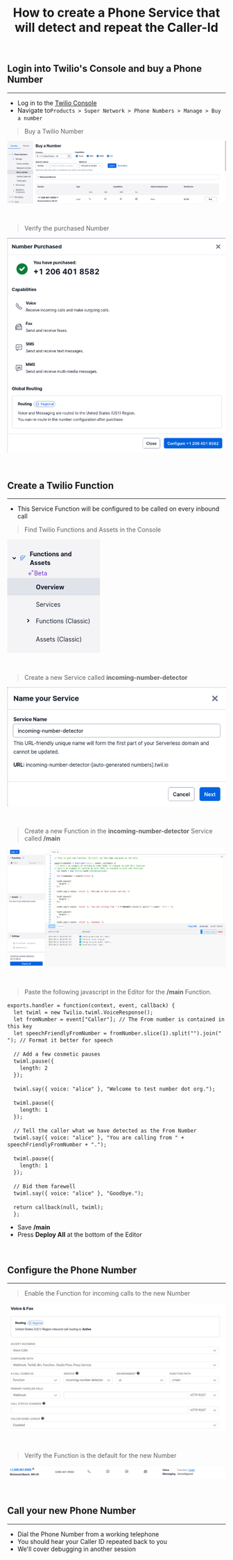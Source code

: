 
# **<center>How to create a Phone Service that will detect and repeat the Caller-Id</center>**

<br/>

## Login into Twilio's Console and buy a Phone Number

---

  * Log in to the [Twilio Console](https://console.twilio.com)
  * Navigate to`Products > Super Network > Phone Numbers > Manage > Buy a number`

  > Buy a Twilio Number

  [![Buy a Twilio Number](/assets/images/buy-a-twilio-number.png)](/assets/images/buy-a-twilio-number.png)

  <br/>

  > Verify the purchased Number

  [![Purchased Twilio Number](/assets/images/twilio-number-purchased.png)](/assets/images/twilio-number-purchased.png)

<br/>

## Create a Twilio Function  

---

  * This Service Function will be configured to be called on every inbound call

  > Find Twilio Functions and Assets in the Console

  [![Find Twilio Functions and Assets in the Console](/assets/images/find-functions-and-assets.png)](/assets/images/find-functions-and-assets.png)

  <br/>

  > Create a new Service called **incoming-number-detector**

  [![Create a New Service](/assets/images/create-a-new-service.png)](/assets/images/create-a-new-service.png)
  
  <br/>

  > Create a new Function in the **incoming-number-detector** Service called **/main**

  [![Create a New Function called /main](/assets/images/create-a-new-main-function.png)](/assets/images/create-a-new-main-function.png)

  <br/>

  > Paste the following javascript in the Editor for the **/main** Function.

  ```
  exports.handler = function(context, event, callback) {  
    let twiml = new Twilio.twiml.VoiceResponse();        
    let fromNumber = event["Caller"]; // The From number is contained in this key 
    let speechFriendlyFromNumber = fromNumber.slice(1).split("").join(" "); // Format it better for speech

    // Add a few cosmetic pauses
    twiml.pause({
      length: 2
    });

    twiml.say({ voice: "alice" }, "Welcome to test number dot org.");

    twiml.pause({
      length: 1
    });

    // Tell the caller what we have detected as the From Number
    twiml.say({ voice: "alice" }, "You are calling from " + speechFriendlyFromNumber + ".");

    twiml.pause({
      length: 1
    });

    // Bid them farewell
    twiml.say({ voice: "alice" }, "Goodbye.");

    return callback(null, twiml);
    };    
  ```

  * Save **/main**
  * Press **Deploy All** at the bottom of the Editor

<br/>

## Configure the Phone Number

---

  > Enable the Function for incoming calls to the new Number

  [![Enable the Function for incoming calls to the new Number](/assets/images/enable-the-number-detector-function.png)](/assets/images/enable-the-number-detector-function.png)

  <br/>

  > Verify the Function is the default for the new Number

  [![Verify the function is the default for the Number](/assets/images/verify-the-function-is-the-default-for-the-number.png)](/assets/images/verify-the-function-is-the-default-for-the-number.png)

<br/>

## Call your new Phone Number

---

  * Dial the Phone Number from a working telephone
  * You should hear your Caller ID repeated back to you
  * We'll cover debugging in another session
